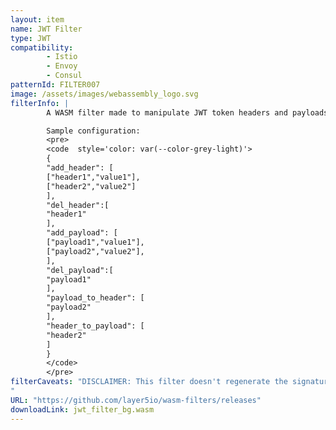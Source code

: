 ```yaml
---
layout: item
name: JWT Filter
type: JWT
compatibility:
        - Istio
        - Envoy
        - Consul
patternId: FILTER007
image: /assets/images/webassembly_logo.svg
filterInfo: |
        A WASM filter made to manipulate JWT token headers and payloads (currently only supports string parameters). Works best with Meshery.

        Sample configuration:
        <pre>
        <code  style='color: var(--color-grey-light)'>
        {
        "add_header": [
        ["header1","value1"],
        ["header2","value2"]
        ],
        "del_header":[
        "header1"
        ],
        "add_payload": [
        ["payload1","value1"],
        ["payload2","value2"],
        ],
        "del_payload":[
        "payload1"
        ],
        "payload_to_header": [
        "payload2"
        ],
        "header_to_payload": [
        "header2"
        ]
        }
        </code>
        </pre>
filterCaveats: "DISCLAIMER: This filter doesn't regenerate the signature of the modified JWT, and provides no protections. Proceed with caution.
"
URL: "https://github.com/layer5io/wasm-filters/releases"
downloadLink: jwt_filter_bg.wasm
---
```

